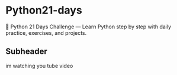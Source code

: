 # Python21-days
🚀 Python 21 Days Challenge — Learn Python step by step with daily practice, exercises, and projects.

## Subheader
im watching you tube video
